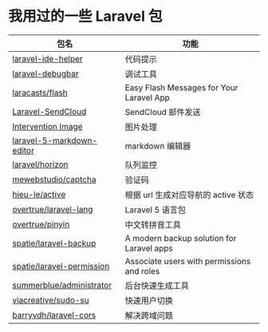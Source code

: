 # 我用过的一些 Laravel 包

包名 | 功能 
---|---
[laravel-ide-helper](https://github.com/barryvdh/laravel-ide-helper) | 代码提示
[laravel-debugbar](https://github.com/barryvdh/laravel-debugbar) | 调试工具
[laracasts/flash](https://github.com/laracasts/flash) | Easy Flash Messages for Your Laravel App
[Laravel-SendCloud](https://github.com/NauxLiu/Laravel-SendCloud) | SendCloud 邮件发送
[Intervention Image](http://image.intervention.io/) | 图片处理
[laravel-5-markdown-editor](https://github.com/yccphp/laravel-5-markdown-editor) | markdown 编辑器
[laravel/horizon](https://d.laravel-china.org/docs/5.5/horizon) | 队列监控
[mewebstudio/captcha](https://github.com/mewebstudio/captcha) | 验证码
[hieu-le/active](https://laravel-china.org/topics/2858/extended-recommendation-hieu-leactive-according-to-the-url-generated-corresponding-navigation-active-state) | 根据 url 生成对应导航的 active 状态
[overtrue/laravel-lang](https://github.com/overtrue/laravel-lang) | Laravel 5 语言包
[overtrue/pinyin](https://github.com/overtrue/pinyin) | 中文转拼音工具
[spatie/laravel-backup](https://github.com/spatie/laravel-backup) | A modern backup solution for Laravel apps|
[spatie/laravel-permission](https://github.com/spatie/laravel-permission) | Associate users with permissions and roles
[summerblue/administrator](https://github.com/summerblue/administrator) | 后台快速生成工具
[viacreative/sudo-su](https://github.com/viacreative/sudo-su) | 快速用户切换
[barryvdh/laravel-cors](https://github.com/barryvdh/laravel-cors) | 解决跨域问题